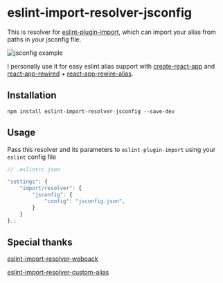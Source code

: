 # eslint-import-resolver-jsconfig

This is resolver for [eslint-plugin-import](https://www.npmjs.com/package/eslint-plugin-import), which can import your alias from paths in your jsconfig file.

![jsconfig example](https://i.imgur.com/vlvtqdX.png)

I personally use it for easy eslint alias support with [create-react-app](https://github.com/facebook/create-react-app) and [react-app-rewired](https://github.com/timarney/react-app-rewired) + [react-app-rewire-alias](https://github.com/oklas/react-app-rewire-alias).

## Installation

```shell
npm install eslint-import-resolver-jsconfig --save-dev
```
## Usage

Pass this resolver and its parameters to `eslint-plugin-import` using your `eslint` config file

```js
// .eslintrc.json

"settings": {
    "import/resolver": {
        "jsconfig": {
            "config": "jsconfig.json",
        }
    }
},;
```
## Special thanks

[eslint-import-resolver-webpack](https://github.com/import-js/eslint-plugin-import/blob/master/resolvers/webpack/README.md)

[eslint-import-resolver-custom-alias](https://github.com/laysent/eslint-import-resolver-custom-alias)